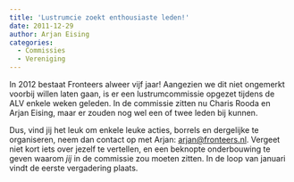 ```yaml
---
title: 'Lustrumcie zoekt enthousiaste leden!'
date: 2011-12-29
author: Arjan Eising
categories:
  - Commissies
  - Vereniging
---
```


In 2012 bestaat Fronteers alweer vijf jaar! Aangezien we dit niet ongemerkt voorbij willen laten gaan, is er een lustrumcommissie opgezet tijdens de ALV enkele weken geleden. In de commissie zitten nu Charis Rooda en Arjan Eising, maar er zouden nog wel een of twee leden bij kunnen.

Dus, vind jij het leuk om enkele leuke acties, borrels en dergelijke te organiseren, neem dan contact op met Arjan: <arjan@fronteers.nl>. Vergeet niet kort iets over jezelf te vertellen, en een beknopte onderbouwing te geven waarom _jij_ in de commissie zou moeten zitten. In de loop van januari vindt de eerste vergadering plaats.
